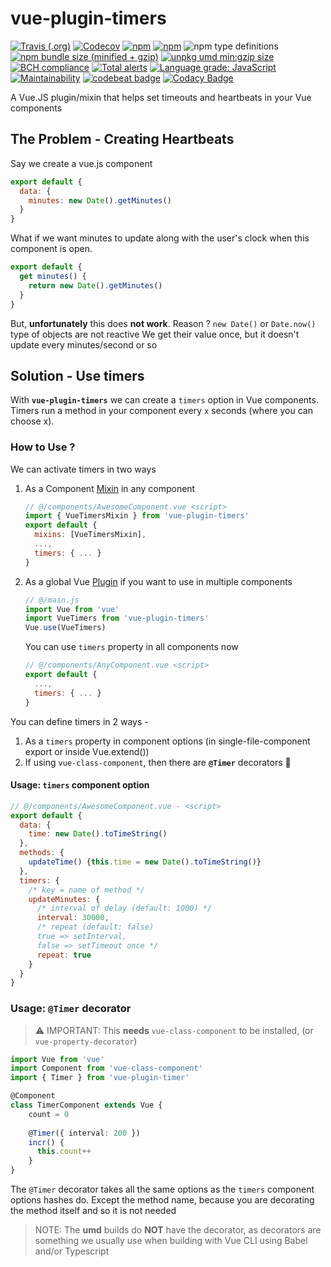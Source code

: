 # vue-plugin-timers
[![Travis (.org)](https://img.shields.io/travis/championswimmer/vue-plugin-timers.svg?style=popout)](https://travis-ci.org/championswimmer/vue-plugin-timers)
[![Codecov](https://img.shields.io/codecov/c/github/championswimmer/vue-plugin-timers.svg?style=popout)](https://codecov.io/github/championswimmer/vue-plugin-timers)
[![npm](https://img.shields.io/npm/v/vue-plugin-timers.svg?style=popout)](https://npmjs.com/vue-plugin-timers)
[![npm](https://img.shields.io/npm/dm/vue-plugin-timers.svg?style=popout)](https://npmjs.com/vue-plugin-timers)
![npm type definitions](https://img.shields.io/npm/types/vue-plugin-timers.svg?style=popout)
[![npm bundle size (minified + gzip)](https://img.shields.io/bundlephobia/minzip/vue-plugin-timers.svg?label=npm%3Asize%3Agzip)](https://bundlephobia.com/result?p=vue-plugin-timers)
[![unpkg umd min:gzip size](https://img.badgesize.io/https://unpkg.com/vue-plugin-timers.svg?compression=gzip&label=umd:minzip)](https://unpkg.com/vue-plugin-timers)
[![BCH compliance](https://bettercodehub.com/edge/badge/championswimmer/vue-plugin-timers?branch=master)](https://bettercodehub.com/)
[![Total alerts](https://img.shields.io/lgtm/alerts/g/championswimmer/vue-plugin-timers.svg?logo=lgtm&logoWidth=18)](https://lgtm.com/projects/g/championswimmer/vue-plugin-timers/alerts/)
[![Language grade: JavaScript](https://img.shields.io/lgtm/grade/javascript/g/championswimmer/vue-plugin-timers.svg?logo=lgtm&logoWidth=18)](https://lgtm.com/projects/g/championswimmer/vue-plugin-timers/context:javascript)
[![Maintainability](https://api.codeclimate.com/v1/badges/568a445cf1d9bda1ae9d/maintainability)](https://codeclimate.com/github/championswimmer/vue-plugin-timers/maintainability)
[![codebeat badge](https://codebeat.co/badges/ddbf32be-be79-4fe1-9710-7e0c809f1c21)](https://codebeat.co/projects/github-com-championswimmer-vue-plugin-timers-master)
[![Codacy Badge](https://api.codacy.com/project/badge/Grade/1b45f5de98af48dabc0a8b2ff8caca34)](https://www.codacy.com/app/championswimmer/vue-plugin-timers?utm_source=github.com&amp;utm_medium=referral&amp;utm_content=championswimmer/vue-plugin-timers&amp;utm_campaign=Badge_Grade)

A Vue.JS plugin/mixin that helps set timeouts and heartbeats in your Vue components


## The Problem - Creating Heartbeats

Say we create a vue.js component

```js
export default {
  data: {
    minutes: new Date().getMinutes()
  }
}
```
What if we want minutes to update along with the user's clock
when this component is open.

```js
export default {
  get minutes() {
    return new Date().getMinutes()
  }
}
```

But, **unfortunately** this does **not work**.
Reason ?
`new Date()` or `Date.now()` type of objects are not reactive
We get their value once, but it doesn't update every minutes/second or so

## Solution - Use timers

With **`vue-plugin-timers`** we can create a `timers` option in Vue
components. Timers run a method in your component every `x` seconds
(where you can choose x).

### How to Use ?

We can activate timers in two ways

1. As a Component [Mixin](https://vuejs.org/v2/guide/mixins.html) in any component

    ```js
    // @/components/AwesomeComponent.vue <script>
    import { VueTimersMixin } from 'vue-plugin-timers'
    export default {
      mixins: [VueTimersMixin],
      ...,
      timers: { ... }
    }
    ```

2. As a global Vue [Plugin](https://vuejs.org/v2/guide/plugins.html) if you want to use in multiple components

    ```js
    // @/main.js
    import Vue from 'vue'
    import VueTimers from 'vue-plugin-timers'
    Vue.use(VueTimers)
    ```
    You can use `timers` property in all components now
    ```js
    // @/components/AnyComponent.vue <script>
    export default {
      ...,
      timers: { ... }
    }
    ```
You can define timers in 2 ways -
1. As a `timers` property in component options (in single-file-component export or inside Vue.extend())
2. If using `vue-class-component`, then there are **`@Timer`** decorators 🎉

#### Usage: `timers` component option

```js
// @/components/AwesomeComponent.vue - <script>
export default {
  data: {
    time: new Date().toTimeString()
  },
  methods: {
    updateTime() {this.time = new Date().toTimeString()}
  },
  timers: {
    /* key = name of method */
    updateMinutes: {
      /* interval of delay (default: 1000) */
      interval: 30000,
      /* repeat (default: false)
      true => setInterval, 
      false => setTimeout once */
      repeat: true
    }
  }
}
```

### Usage: `@Timer` decorator
> ⚠️ IMPORTANT: This **needs** `vue-class-component` to be installed,
(or `vue-property-decorator`)

```typescript
import Vue from 'vue'
import Component from 'vue-class-component'
import { Timer } from 'vue-plugin-timer'

@Component
class TimerComponent extends Vue {
    count = 0
    
    @Timer({ interval: 200 })
    incr() {
      this.count++
    }
}
```
The `@Timer` decorator takes all the same options as the
`timers` component options hashes do. Except the method name, because
you are decorating the method itself and so it is not needed

> NOTE: The **umd** builds do **NOT** have the decorator,
as decorators are something we usually use when building with
Vue CLI using Babel and/or Typescript
